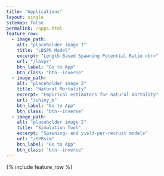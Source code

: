 ```yaml
---
title: "Applications"
layout: single
sitemap: false
permalink: /apps.html
feature_row:
  - image_path: 
    alt: "placeholder image 1"
    title: "LBSPR Model"
    excerpt: "Length-Based Spawning Potential Ratio <br>"
    url: "/lbspr"
    btn_label: "Go to App"
    btn_class: "btn--inverse"
  - image_path: 
    alt: "placeholder image 2"
    title: "Natural Mortality"
    excerpt: "Empirical estimators for natural mortality"
    url: "/shiny_m"
    btn_label: "Go to App"
    btn_class: "btn--inverse"
  - image_path: 
    alt: "placeholder image 2"
    title: "Simulation Tool"
    excerpt: "Spawning- and yield-per-recruit models"
    url: "/YPRsim"
    btn_label: "Go to App"
    btn_class: "btn--inverse"
---
```



{% include feature_row %}

<!-- 
## Getting Help 


-->